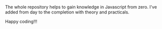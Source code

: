 The whole repository helps to gain knowledge in Javascript from zero. 
I've added from day to the completion with theory and practicals.

Happy coding!!!
